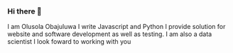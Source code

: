 ### Hi there 👋

I am Olusola Obajuluwa
I write Javascript and Python
I provide solution for website and software development as well as testing.
I am also a data scientist
I look foward to working with you 

<!--
**ObasV/ObasV** is a ✨ _special_ ✨ repository because its `README.md` (this file) appears on your GitHub profile.

Here are some ideas to get you started:

- 🔭 I’m currently working on ...
- 🌱 I’m currently learning ...
- 👯 I’m looking to collaborate on ...
- 🤔 I’m looking for help with ...
- 💬 Ask me about ...
- 📫 How to reach me: ...
- 😄 Pronouns: ...
- ⚡ Fun fact: ...
-->
